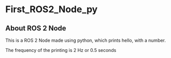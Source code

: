# First_ROS2_Node_py

## About ROS 2 Node

This is a ROS 2 Node made using python, which prints hello, with a number.

The frequency of the printing is 2 Hz or 0.5 seconds
